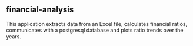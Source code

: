 ## financial-analysis
This application extracts data from an Excel file, calculates financial ratios, communicates with a postgresql database and plots ratio trends over the years.
